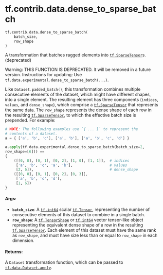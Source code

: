 <div itemscope itemtype="http://developers.google.com/ReferenceObject">
<meta itemprop="name" content="tf.contrib.data.dense_to_sparse_batch" />
<meta itemprop="path" content="Stable" />
</div>

# tf.contrib.data.dense_to_sparse_batch

``` python
tf.contrib.data.dense_to_sparse_batch(
    batch_size,
    row_shape
)
```

A transformation that batches ragged elements into <a href="../../../tf/sparse/SparseTensor.md"><code>tf.SparseTensor</code></a>s. (deprecated)

Warning: THIS FUNCTION IS DEPRECATED. It will be removed in a future version.
Instructions for updating:
Use `tf.data.experimental.dense_to_sparse_batch(...)`.

Like `Dataset.padded_batch()`, this transformation combines multiple
consecutive elements of the dataset, which might have different
shapes, into a single element. The resulting element has three
components (`indices`, `values`, and `dense_shape`), which
comprise a <a href="../../../tf/sparse/SparseTensor.md"><code>tf.SparseTensor</code></a> that represents the same data. The
`row_shape` represents the dense shape of each row in the
resulting <a href="../../../tf/sparse/SparseTensor.md"><code>tf.SparseTensor</code></a>, to which the effective batch size is
prepended. For example:

```python
# NOTE: The following examples use `{ ... }` to represent the
# contents of a dataset.
a = { ['a', 'b', 'c'], ['a', 'b'], ['a', 'b', 'c', 'd'] }

a.apply(tf.data.experimental.dense_to_sparse_batch(batch_size=2,
row_shape=[6])) ==
{
    ([[0, 0], [0, 1], [0, 2], [1, 0], [1, 1]],  # indices
     ['a', 'b', 'c', 'a', 'b'],                 # values
     [2, 6]),                                   # dense_shape
    ([[0, 0], [0, 1], [0, 2], [0, 3]],
     ['a', 'b', 'c', 'd'],
     [1, 6])
}
```

#### Args:

* <b>`batch_size`</b>: A <a href="../../../tf/dtypes.md#int64"><code>tf.int64</code></a> scalar <a href="../../../tf/Tensor.md"><code>tf.Tensor</code></a>, representing the number of
    consecutive elements of this dataset to combine in a single batch.
* <b>`row_shape`</b>: A <a href="../../../tf/TensorShape.md"><code>tf.TensorShape</code></a> or <a href="../../../tf/dtypes.md#int64"><code>tf.int64</code></a> vector tensor-like object
    representing the equivalent dense shape of a row in the resulting
    <a href="../../../tf/sparse/SparseTensor.md"><code>tf.SparseTensor</code></a>. Each element of this dataset must have the same rank as
    `row_shape`, and must have size less than or equal to `row_shape` in each
    dimension.


#### Returns:

A `Dataset` transformation function, which can be passed to
<a href="../../../tf/data/Dataset.md#apply"><code>tf.data.Dataset.apply</code></a>.